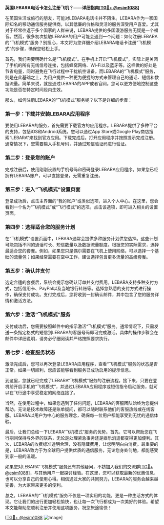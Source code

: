 **英国LEBARA电话卡怎么注册飞机？——详细指南[[TG💪+ @esim1088](https://t.me/s/esim1088)]**

在英国生活或旅行的朋友，可能对LEBARA电话卡并不陌生。LEBARA作为一家国际知名的移动通信服务提供商，以其低廉的价格和灵活的服务深受用户喜爱。尤其对于经常往返于多个国家的人群来说，LEBARA提供的多国漫游服务无疑是一个福音。然而，很多初次接触LEBARA的用户可能会遇到一个问题：如何注册LEBARA的“飞机模式”服务？别担心，本文将为您详细介绍LEBARA电话卡注册“飞机模式”的步骤，确保您轻松上手。

首先，我们需要明确什么是“飞机模式”。在手机上开启“飞机模式”，实际上是关闭了手机的所有无线信号连接，包括蜂窝网络、Wi-Fi以及蓝牙等。这样做的好处是节省电量，同时避免在飞行过程中干扰航空设备。而LEBARA的“飞机模式”服务，则是在此基础之上，为用户提供一种更为便捷的方式来管理自己的通话、短信和数据流量。简单来说，就是通过LEBARA的APP或者官网，您可以更方便地控制这些功能是否在特定时间段内生效。

那么，如何注册LEBARA的“飞机模式”服务呢？以下是详细的步骤：

### 第一步：下载并安装LEBARA应用程序

要使用LEBARA的服务，首先需要下载官方的应用程序。LEBARA提供了多种平台的支持，包括iOS和Android系统。您可以通过App Store或Google Play商店搜索“LEBARA”来找到官方应用。下载完成后，打开应用程序并按照提示完成注册。通常情况下，您需要输入手机号码，并通过短信验证码进行验证。

### 第二步：登录您的账户

完成注册后，使用刚刚设置的手机号码和密码登录LEBARA应用程序。如果您已经拥有LEBARA账户，可以直接登录，无需重复注册。

### 第三步：进入“飞机模式”设置页面

登录成功后，点击主界面的“我的账户”或类似选项，进入个人中心。在这里，您会看到一个名为“飞机模式”或“飞行模式”的选项。点击该选项，即可进入相关的设置页面。

### 第四步：选择适合您的服务计划

在“飞机模式”设置页面中，LEBARA通常会提供多种服务计划供您选择。这些计划可能包括不同的通话时长、短信数量以及数据流量额度。根据您的实际需求，选择最适合您的套餐。例如，如果您只是偶尔需要在飞机上使用网络，可以选择一个基础的流量包；如果经常需要在空中工作，建议选择包含更多流量的高级套餐。

### 第五步：确认并支付

选定合适的套餐后，系统会提示您确认订单并支付费用。LEBARA支持多种支付方式，包括信用卡、PayPal以及当地银行转账等。选择您熟悉的支付方式进行操作，确保支付成功。支付完成后，您将收到一封确认邮件，其中包含了您的服务详情和激活方法。

### 第六步：激活“飞机模式”服务

支付成功后，您需要按照邮件中的指示激活“飞机模式”服务。通常情况下，只需发送一条指定格式的短信到LEBARA的客服号码即可完成激活。具体的操作步骤会在邮件中详细说明，请务必仔细阅读并严格按照要求执行。

### 第七步：检查服务状态

激活完成后，您可以再次登录LEBARA应用程序，查看“飞机模式”服务的状态是否正常。如果一切顺利，您应该能够看到服务已成功启用的提示信息。

到这里，您就已经完成了LEBARA“飞机模式”服务的注册流程。接下来，只要在登机前开启手机的“飞机模式”，并通过LEBARA应用程序或短信指令启动服务，就可以在飞行途中享受稳定的网络连接了。

当然，在使用过程中，如果您遇到了任何问题，LEBARA的客服团队始终为您提供帮助。无论是技术故障还是账单疑问，都可以随时联系他们的客服热线或在线客服。LEBARA以用户为中心的服务理念，确保每一位用户都能享受到无忧的通信体验。

最后，让我们总结一下LEBARA“飞机模式”服务的优势。首先，它可以帮助您在飞行期间保持与外界的联系，无论是处理紧急事务还是娱乐消遣都变得更加便利。其次，LEBARA的收费标准透明合理，没有隐藏费用，让您明明白白消费。最重要的是，LEBARA致力于为全球用户提供优质的通信服务，无论您身处何地，都能感受到家一般的温暖。

如果您对LEBARA“飞机模式”服务还有其他疑问，不妨加入我们的交流群[[TG💪+ @esim1088](https://t.me/s/esim1088)]，与其他用户一起探讨经验。在这里，您可以获取最新的优惠信息，也可以分享自己的使用心得。相信通过大家的共同努力，LEBARA的服务会越来越完善，为大家带来更多的便利。

总之，LEBARA的“飞机模式”服务不仅是一项实用的功能，更是一种生活方式的体现。它让我们的出行更加轻松愉快，也让每一次飞行都成为一次美好的体验。希望本文能帮助您顺利注册并使用这项服务，祝您旅途愉快！

[[TG💪+ @esim1088](https://t.me/s/esim1088) ![Image](https://i.postimg.cc/4NQfJmqS/Snipaste-2025-05-13-00-14-12.png)]